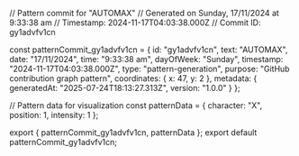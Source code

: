 // Pattern commit for "AUTOMAX"
// Generated on Sunday, 17/11/2024 at 9:33:38 am
// Timestamp: 2024-11-17T04:03:38.000Z
// Commit ID: gy1advfv1cn

const patternCommit_gy1advfv1cn = {
  id: "gy1advfv1cn",
  text: "AUTOMAX",
  date: "17/11/2024",
  time: "9:33:38 am",
  dayOfWeek: "Sunday",
  timestamp: "2024-11-17T04:03:38.000Z",
  type: "pattern-generation",
  purpose: "GitHub contribution graph pattern",
  coordinates: {
    x: 47,
    y: 2
  },
  metadata: {
    generatedAt: "2025-07-24T18:13:27.313Z",
    version: "1.0.0"
  }
};

// Pattern data for visualization
const patternData = {
  character: "X",
  position: 1,
  intensity: 1
};

export { patternCommit_gy1advfv1cn, patternData };
export default patternCommit_gy1advfv1cn;
